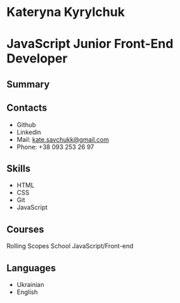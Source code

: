 # Kateryna Kyrylchuk

# JavaScript Junior Front-End Developer

## Summary

## Contacts
* Github
* Linkedin
* Mail: kate.savchukk@gmail.com
* Phone: +38 093 253 26 97


## Skills

* HTML
* CSS
* Git
* JavaScript

## Courses
Rolling Scopes School 
JavaScript/Front-end

## Languages

* Ukrainian
* English
